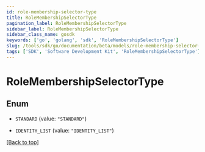 ```yaml
---
id: role-membership-selector-type
title: RoleMembershipSelectorType
pagination_label: RoleMembershipSelectorType
sidebar_label: RoleMembershipSelectorType
sidebar_class_name: gosdk
keywords: ['go', 'golang', 'sdk', 'RoleMembershipSelectorType'] 
slug: /tools/sdk/go/documentation/beta/models/role-membership-selector-type
tags: ['SDK', 'Software Development Kit', 'RoleMembershipSelectorType']
---
```


# RoleMembershipSelectorType

## Enum


* `STANDARD` (value: `"STANDARD"`)

* `IDENTITY_LIST` (value: `"IDENTITY_LIST"`)


[[Back to top]](#) 



